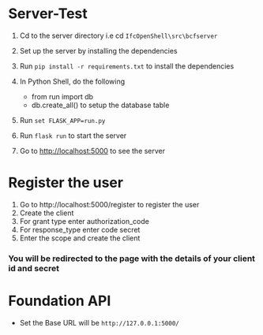 # Server-Test

1. Cd to the server directory i.e cd `IfcOpenShell\src\bcfserver`

2. Set up the server by installing the dependencies

3. Run `pip install -r requirements.txt` to install the dependencies

4. In Python Shell, do the following

   - from run import db
   - db.create_all() to setup the database table

5. Run `set FLASK_APP=run.py`
6. Run `flask run` to start the server
7. Go to [http://localhost:5000](http://localhost:5000) to see the server

# Register the user

1. Go to http://localhost:5000/register to register the user
2. Create the client
3. For grant type enter authorization_code
4. For response_type enter code secret
5. Enter the scope and create the client

### You will be redirected to the page with the details of your client id and secret

# Foundation API

- Set the Base URL will be `http://127.0.0.1:5000/`
